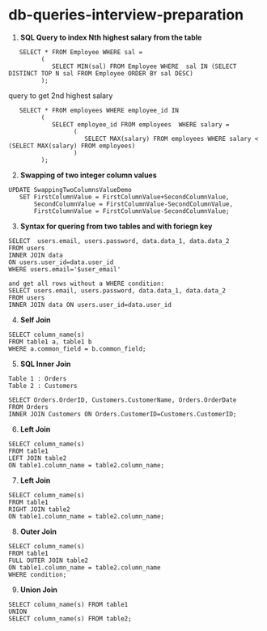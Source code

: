 # db-queries-interview-preparation

1. <b> SQL Query to index Nth highest salary from the table </b>

```
   SELECT * FROM Employee WHERE sal = 
         (
            SELECT MIN(sal) FROM Employee WHERE  sal IN (SELECT DISTINCT TOP N sal FROM Employee ORDER BY sal DESC)
         );
```
   query to get 2nd highest salary
```
   SELECT * FROM employees WHERE employee_id IN 
         (
            SELECT employee_id FROM employees  WHERE salary =
                  (
                     SELECT MAX(salary) FROM employees WHERE salary < (SELECT MAX(salary) FROM employees)
                  )
         );

```
2. <b> Swapping of two integer column values </b>
```
UPDATE SwappingTwoColumnsValueDemo
   SET FirstColumnValue = FirstColumnValue+SecondColumnValue,
       SecondColumnValue = FirstColumnValue-SecondColumnValue,
       FirstColumnValue = FirstColumnValue-SecondColumnValue;
```
3. <b>Syntax for quering from two tables and with foriegn key </b>
```
SELECT  users.email, users.password, data.data_1, data.data_2
FROM users
INNER JOIN data 
ON users.user_id=data.user_id
WHERE users.email='$user_email'

and get all rows without a WHERE condition:
SELECT users.email, users.password, data.data_1, data.data_2
FROM users
INNER JOIN data ON users.user_id=data.user_id
```

4. <b>Self Join</b>

```
SELECT column_name(s)
FROM table1 a, table1 b
WHERE a.common_field = b.common_field;
```
5. <b>SQL Inner Join</b>

```
Table 1 : Orders
Table 2 : Customers

SELECT Orders.OrderID, Customers.CustomerName, Orders.OrderDate
FROM Orders
INNER JOIN Customers ON Orders.CustomerID=Customers.CustomerID;
```

6. <b>Left Join</b>
```
SELECT column_name(s)
FROM table1
LEFT JOIN table2
ON table1.column_name = table2.column_name;
```

7. <b>Left Join</b>
```
SELECT column_name(s)
FROM table1
RIGHT JOIN table2
ON table1.column_name = table2.column_name;
```
8. <b>Outer Join</b>
```
SELECT column_name(s)
FROM table1
FULL OUTER JOIN table2
ON table1.column_name = table2.column_name
WHERE condition;
```
9. <b>Union Join</b>
```
SELECT column_name(s) FROM table1
UNION
SELECT column_name(s) FROM table2;
```
